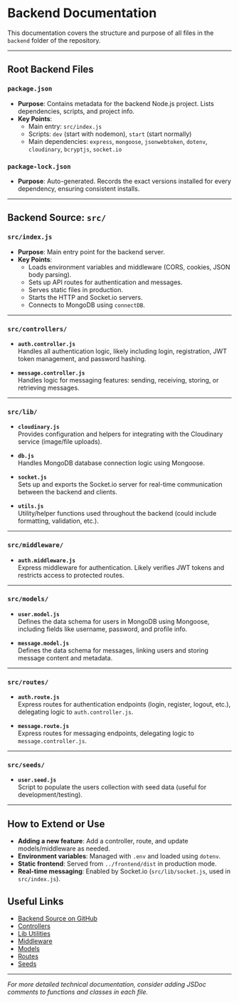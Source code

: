 # Backend Documentation

This documentation covers the structure and purpose of all files in the `backend` folder of the repository.

---

## Root Backend Files

### `package.json`
- **Purpose**: Contains metadata for the backend Node.js project. Lists dependencies, scripts, and project info.
- **Key Points**:
  - Main entry: `src/index.js`
  - Scripts: `dev` (start with nodemon), `start` (start normally)
  - Main dependencies: `express`, `mongoose`, `jsonwebtoken`, `dotenv`, `cloudinary`, `bcryptjs`, `socket.io`

### `package-lock.json`
- **Purpose**: Auto-generated. Records the exact versions installed for every dependency, ensuring consistent installs.

---

## Backend Source: `src/`

### `src/index.js`
- **Purpose**: Main entry point for the backend server.
- **Key Points**:
  - Loads environment variables and middleware (CORS, cookies, JSON body parsing).
  - Sets up API routes for authentication and messages.
  - Serves static files in production.
  - Starts the HTTP and Socket.io servers.
  - Connects to MongoDB using `connectDB`.

---

### `src/controllers/`

- **`auth.controller.js`**  
  Handles all authentication logic, likely including login, registration, JWT token management, and password hashing.

- **`message.controller.js`**  
  Handles logic for messaging features: sending, receiving, storing, or retrieving messages.

---

### `src/lib/`

- **`cloudinary.js`**  
  Provides configuration and helpers for integrating with the Cloudinary service (image/file uploads).

- **`db.js`**  
  Handles MongoDB database connection logic using Mongoose.

- **`socket.js`**  
  Sets up and exports the Socket.io server for real-time communication between the backend and clients.

- **`utils.js`**  
  Utility/helper functions used throughout the backend (could include formatting, validation, etc.).

---

### `src/middleware/`

- **`auth.middleware.js`**  
  Express middleware for authentication. Likely verifies JWT tokens and restricts access to protected routes.

---

### `src/models/`

- **`user.model.js`**  
  Defines the data schema for users in MongoDB using Mongoose, including fields like username, password, and profile info.

- **`message.model.js`**  
  Defines the data schema for messages, linking users and storing message content and metadata.

---

### `src/routes/`

- **`auth.route.js`**  
  Express routes for authentication endpoints (login, register, logout, etc.), delegating logic to `auth.controller.js`.

- **`message.route.js`**  
  Express routes for messaging endpoints, delegating logic to `message.controller.js`.

---

### `src/seeds/`

- **`user.seed.js`**  
  Script to populate the users collection with seed data (useful for development/testing).

---

## How to Extend or Use

- **Adding a new feature**: Add a controller, route, and update models/middleware as needed.
- **Environment variables**: Managed with `.env` and loaded using `dotenv`.
- **Static frontend**: Served from `../frontend/dist` in production mode.
- **Real-time messaging**: Enabled by Socket.io (`src/lib/socket.js`, used in `src/index.js`).

## Useful Links

- [Backend Source on GitHub](https://github.com/nassarahmad/ZQOORT_DEV/tree/main/backend)
- [Controllers](https://github.com/nassarahmad/ZQOORT_DEV/tree/main/backend/src/controllers)
- [Lib Utilities](https://github.com/nassarahmad/ZQOORT_DEV/tree/main/backend/src/lib)
- [Middleware](https://github.com/nassarahmad/ZQOORT_DEV/tree/main/backend/src/middleware)
- [Models](https://github.com/nassarahmad/ZQOORT_DEV/tree/main/backend/src/models)
- [Routes](https://github.com/nassarahmad/ZQOORT_DEV/tree/main/backend/src/routes)
- [Seeds](https://github.com/nassarahmad/ZQOORT_DEV/tree/main/backend/src/seeds)

---

*For more detailed technical documentation, consider adding JSDoc comments to functions and classes in each file.*